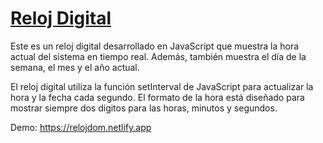 # [Reloj Digital](https://relojdom.netlify.app)

Este es un reloj digital desarrollado en JavaScript que muestra la hora actual del sistema en tiempo real. Además, también muestra el día de la semana, el mes y el año actual.

El reloj digital utiliza la función setInterval de JavaScript para actualizar la hora y la fecha cada segundo. El formato de la hora está diseñado para mostrar siempre dos dígitos para las horas, minutos y segundos.

Demo: https://relojdom.netlify.app
